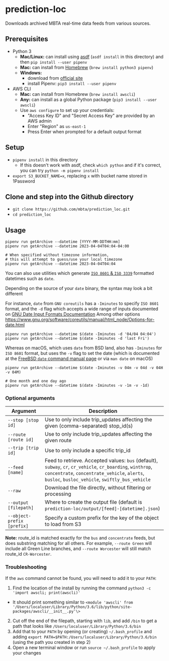 # prediction-loc

Downloads archived MBTA real-time data feeds from various sources.

## Prerequisites

* Python 3
  * **Mac/Linux:** can install using [asdf](https://asdf-vm.com/) (`asdf install` in this directory) and then `pip install --user pipenv`
  * **Mac:** can install from [Homebrew](https://brew.sh) (`brew install python3 pipenv`)
  * **Windows:**
    * download from [official site](https://www.python.org/downloads/windows/)
    * install Pipenv: `pip3 install --user pipenv`
* AWS CLI
  * **Mac:** can install from Homebrew (`brew install awscli`)
  * **Any:** can install as a global Python package (`pip3 install --user awscli`)
  * Use `aws configure` to set up your credentials:
    * "Access Key ID" and "Secret Access Key" are provided by an AWS admin
    * Enter "Region" as `us-east-1`
    * Press Enter when prompted for a default output format

## Setup

* `pipenv install` in this directory
  * If this doesn't work with asdf, check `which python` and if it's correct, you can try `python -m pipenv install`
* `export S3_BUCKET_NAME=x`, replacing `x` with bucket name stored in 1Password

## Clone and step into the Github directory
* `git clone https://github.com/mbta/prediction_loc.git`
* `cd prediction_loc`

## Usage

```
pipenv run getArchive --datetime [YYYY-MM-DDTHH:mm]
pipenv run getArchive --datetime 2023-04-04T04:04-04:00

# When specified without timezone information,
# this will attempt to guess/use your local timezone
pipenv run getArchive --datetime 2023-04-04T04:04
```

You can also use utilities which generate [`ISO 8601` & `ISO 3339`](https://ijmacd.github.io/rfc3339-iso8601/) formatted datetimes such as `date`.

Depending on the source of your `date` binary, the syntax may look a bit different

For instance, `date` from `GNU coreutils` has a `-Iminutes` to specify `ISO 8601` format,
and the `-d` flag which accepts a wide range of inputs documented on
[GNU Date Input Formats Documentation](https://www.gnu.org/software/coreutils/manual/html_node/Date-input-formats.html)
Among other options https://www.gnu.org/software/coreutils/manual/html_node/Options-for-date.html
```
pipenv run getArchive --datetime $(date -Iminutes -d '04/04 04:04')
pipenv run getArchive --datetime $(date -Iminutes -d 'last Fri')
```


Whereas on macOS, which uses `date` from BSD land, also has `-Iminutes` for
`ISO 8601` format, but uses the `-v` flag to set the date (which is documented at
the [FreeBSD `date` command manual page](https://man.freebsd.org/cgi/man.cgi?date)
or via `man date` on macOS)
```
pipenv run getArchive --datetime $(date -Iminutes -v 04m -v 04d -v 04H -v 04M)

# One month and one day ago
pipenv run getArchive --datetime $(date -Iminutes -v -1m -v -1d)
```

### Optional arguments

|        Argument           |                                          Description                                          |
| ------------------------- | --------------------------------------------------------------------------------------------- |
| `--stop [stop id]`        | Use to only include trip_updates affecting the given (comma-separated) stop_id(s)             |
| `--route [route id]`      | Use to only include trip_updates affecting the given route                                    |
| `--trip [trip id]`        | Use to only include a specific trip_id                                                        |
| `--feed [name]`           | Feed to retrieve. Accepted values: `bus` (default), `subway`, `cr`, `cr_vehicle`, `cr_boarding`, `winthrop`, `concentrate`, `concentrate_vehicle`, `alerts`, `busloc`, `busloc_vehicle`, `swiftly_bus_vehicle` |
| `--raw`                   | Download the file directly, without filtering or processing                                   |
| `--output [filepath]`     | Where to create the output file (default is `prediction-loc/output/[feed]-[datetime].json`)   |
| `--object-prefix [prefix]`| Specify a custom prefix for the key of the object to load from S3                             |

**Note:** route_id is matched exactly for the `bus` and `concentrate` feeds, but does substring matching for all others. For example, `--route Green` will include all Green Line branches, and `--route Worcester` will still match route_id `CR-Worcester`.

### Troubleshooting

If the `aws` command cannot be found, you will need to add it to your `PATH`:

1. Find the location of the install by running the command `python3 -c 'import awscli; print(awscli)'`
  - It should print something similar to  `<module 'awscli' from '/Users/localuser/Library/Python/3.6/lib/python/site-packages/awscli/__init__.py'\>`
2. Cut off the end of the filepath, starting with `lib`, and add `/bin` to get a path that looks like `/Users/localuser/Library/Python/3.6/bin`
3. Add that to your `PATH` by opening (or creating) `~/.bash_profile` and adding `export PATH=$PATH:/Users/localuser/Library/Python/3.6/bin` (using the path you created in step 2)
4. Open a new terminal window or run `source ~/.bash_profile` to apply your changes
